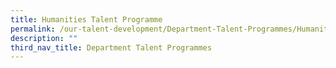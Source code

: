 ```yaml
---
title: Humanities Talent Programme
permalink: /our-talent-development/Department-Talent-Programmes/Humanities-Talent-Programme
description: ""
third_nav_title: Department Talent Programmes
---
```


